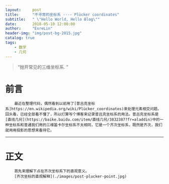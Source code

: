 ```yaml
---
layout:     post
title:      "不寻常的坐标系 ---- Plücker coordinates"
subtitle:   " \"Hello World, Hello Blog\""
date:       2018-05-10 12:00:00
author:     "ExreLin"
header-img: "img/post-bg-2015.jpg"
catalog: true
tags:
    - 数学 
    - 几何
---
```


> “抛开常见的三维坐标系. ”
# 前言
	    最近在整理代码，偶然看到以前用了[普吕克坐标系]https://en.wikipedia.org/wiki/Plücker_coordinates)来处理元素相交问题。回头看，已经全部看不懂了，所以打算写个博客来记录普吕克坐标系的用法。普吕克坐标系是[直线几何](https://baike.baidu.com/item/直线几何/3832387?fr=aladdin)中的一种坐标系和普通我们用的三维笛卡尔坐标系不太相同，它是一个齐次坐标系，既然是齐次，我们就用用投影的思想来看待它。
-----
# 正文
		首先来理解下点在齐次坐标系下的直观意义。
		[齐次坐标的直观解释](./images/post-plucker-point.jpg)
	  